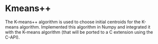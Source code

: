 # Kmeans++

The K-means++ algorithm is used to choose initial centroids for the K-means algorithm. 
Implemented this algorithm in Numpy and integrated it with the K-means algorithm (that will be ported to a C extension using the C-API).
